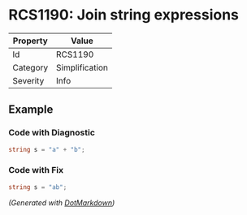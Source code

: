 # RCS1190: Join string expressions

| Property | Value          |
| -------- | -------------- |
| Id       | RCS1190        |
| Category | Simplification |
| Severity | Info           |

## Example

### Code with Diagnostic

```csharp
string s = "a" + "b";
```

### Code with Fix

```csharp
string s = "ab";
```


*\(Generated with [DotMarkdown](http://github.com/JosefPihrt/DotMarkdown)\)*